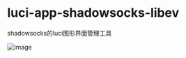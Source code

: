 luci-app-shadowsocks-libev
==========================
shadowsocks的luci图形界面管理工具


![image](http://i2.tietuku.com/76f2c7b2d0ce7a2e.jpg)
